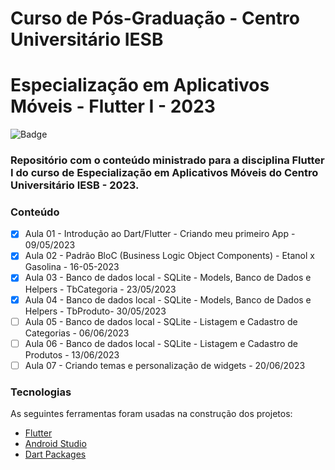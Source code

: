 # Curso de Pós-Graduação - Centro Universitário IESB
# Especialização em Aplicativos Móveis - Flutter I - 2023

![Badge](https://img.shields.io/badge/Marcos%20Dias%20Vendramini-Flutter-blue)

### Repositório com o conteúdo ministrado para a disciplina Flutter I do curso de Especialização em Aplicativos Móveis do Centro Universitário IESB - 2023.

### Conteúdo

- [x] Aula 01 - Introdução ao Dart/Flutter - Criando meu primeiro App - 09/05/2023
- [x] Aula 02 - Padrão BloC (Business Logic Object Components) - Etanol x Gasolina - 16-05-2023
- [x] Aula 03 - Banco de dados local - SQLite - Models, Banco de Dados e Helpers - TbCategoria - 23/05/2023
- [x] Aula 04 - Banco de dados local - SQLite - Models, Banco de Dados e Helpers - TbProduto- 30/05/2023
- [ ] Aula 05 - Banco de dados local - SQLite - Listagem e Cadastro de Categorias - 06/06/2023
- [ ] Aula 06 - Banco de dados local - SQLite - Listagem e Cadastro de Produtos - 13/06/2023
- [ ] Aula 07 - Criando temas e personalização de widgets - 20/06/2023

### Tecnologias

As seguintes ferramentas foram usadas na construção dos projetos:

- [Flutter](https://flutter.dev/)
- [Android Studio](https://developer.android.com/studio)
- [Dart Packages](https://pub.dev/)

